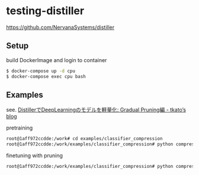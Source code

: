 # testing-distiller

https://github.com/NervanaSystems/distiller

## Setup

build DockerImage and login to container

```bash
$ docker-compose up -d cpu
$ docker-compose exec cpu bash
```

## Examples

see. [DistillerでDeepLearningのモデルを軽量化: Gradual Pruning編 - tkato’s blog](http://tkat0.hateblo.jp/entry/2018/05/22/082911)

pretraining

```bash
root@1aff972ccdde:/work# cd examples/classifier_compression
root@1aff972ccdde:/work/examples/classifier_compression# python compress_classifier.py --arch simplenet_cifar /work/dataset/data.cifar10 -p 30 -j=1 --lr=0.01
```

finetuning with pruning


```bash
root@1aff972ccdde:/work/examples/classifier_compression# python compress_classifier.py --arch simplenet_cifar work/dataset/data.cifar10 -p 50 --lr=0.001 --epochs=200 --resume=simplenet_cifar/best.pth.tar --compress=simplenet_cifar.schedule_agp.yaml
```

